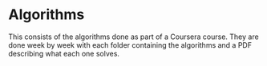 # Algorithms

This consists of the algorithms done as part of a Coursera course. 
They are done week by week with each folder containing the algorithms and a PDF describing what each one solves.
